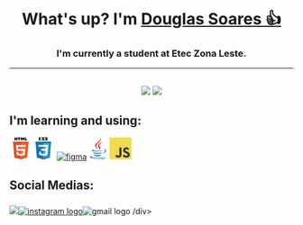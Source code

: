 <strong><h1 align="center">What's up? I'm <a href="">Douglas Soares 👍</h1></a> </strong>
<h3 align="center">I'm currently a student at Etec Zona Leste.</h3>
<hr>
 </div>
<br>
<div align="center">
   <img height="150em" src="https://github-readme-stats.vercel.app/api?username=DouglasSoaresSilva&count_private=true&include_all_commits=true&show_icons=true&theme=dracula&hide_border=false&show_owner=true&locale=pt-br"/>
    <img height="150em" src="https://github-readme-stats.vercel.app/api/top-langs/?username=DouglasSoaresSilva&theme=dracula&hide_border=false&&layout=compact&locale=pt-br&count_private=true"/>
  </a>

<strong><h2 align="left">I'm learning and using:</h2></strong>
<p align="left"><a href="https://www.w3.org/html/" target="_blank" rel="noreferrer"><img src="https://raw.githubusercontent.com/devicons/devicon/master/icons/html5/html5-original-wordmark.svg" alt="html5" width="40" height="40"/></a><a href="https://www.w3schools.com/css/" target="_blank" rel="noreferrer"><img src="https://raw.githubusercontent.com/devicons/devicon/master/icons/css3/css3-original-wordmark.svg" alt="css3" width="40" height="40"/></a> <a href="https://www.figma.com/" target="_blank" rel="noreferrer"><img src="https://www.vectorlogo.zone/logos/figma/figma-icon.svg" alt="figma" width="40" height="40"/><a href="https://www.java.com" target="_blank" rel="noreferrer"><img src="https://raw.githubusercontent.com/devicons/devicon/master/icons/java/java-original.svg" alt="java" width="40" height="40"/></a><a href="https://developer.mozilla.org/en-US/docs/Web/JavaScript" target="_blank" rel="noreferrer"><img src="https://raw.githubusercontent.com/devicons/devicon/master/icons/javascript/javascript-original.svg" alt="javascript" width="40" height="40"/></a></p>

<h2 align="left">Social Medias: </h2>

###

<div align="left">
 <a href="https://api.whatsapp.com/send?phone=5511978283092" target="_blank" rel="nofollow"><img src="https://camo.githubusercontent.com/6be69e4df8fa3cf00fd9b9ab309663826e0ac7a6dea10ff514cb8444ecf5e86d/68747470733a2f2f696d672e736869656c64732e696f2f7374617469632f76313f6d6573736167653d5768617473417070266c6f676f3d7768617473617070266c6162656c3d26636f6c6f723d323544333636266c6f676f436f6c6f723d7768697465267374796c653d666f722d7468652d6261646765" height="40" data-canonical-src="https://img.shields.io/static/v1?message=WhatsApp&amp;logo=whatsapp&amp;label=&amp;color=25D366&amp;logoColor=white&amp;style=for-the-badge" style="max-width: 100; height: auto; max-height: 40;"></a><a href="https://www.instagram.com/douglasdograu10/" target="_blank" rel="noreferrer"><img src="https://img.shields.io/static/v1?message=Instagram&logo=instagram&label=&color=E4405F&logoColor=white&labelColor=&style=for-the-badge" height="35" alt="instagram logo"/></a><a href="mailto:douglas201003@gmail.com"><a><img src="https://img.shields.io/static/v1?message=Gmail&logo=gmail&label=&color=D14836&logoColor=white&labelColor=&style=for-the-badge" href="douglas.silva918@etec.sp.gov.br" height="35" alt="gmail logo"/></a>
/div>

###

<br clear="both">
